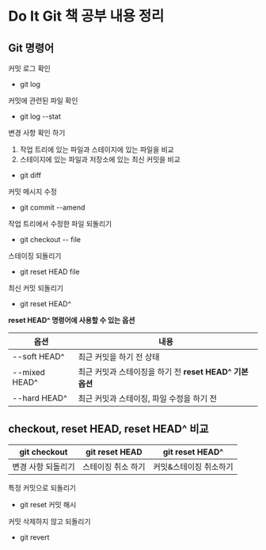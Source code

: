 # Do It Git 책 공부 내용 정리

## Git 명령어

커밋 로그 확인
- git log

커밋에 관련된 파일 확인
- git log --stat

변경 사항 확인 하기
1. 작업 트리에 있는 파일과 스테이지에 있는 파일을 비교
2. 스테이지에 있는 파일과 저장소에 있는 최신 커밋을 비교
- git diff

커밋 메시지 수정
- git commit --amend

작업 트리에서 수정한 파일 되돌리기
- git checkout -- file

스테이징 되돌리기
- git reset HEAD file

최신 커밋 되돌리기
- git reset HEAD^

**reset HEAD^ 명령어에 사용할 수 있는 옵션**  

옵션  | 내용 
----- | ----- 
--soft HEAD^ | 최근 커밋을 하기 전 상태 
--mixed HEAD^ | 최근 커밋과 스테이징을 하기 전 **reset HEAD^ 기본 옵션**
--hard HEAD^ | 최근 커밋과 스테이징, 파일 수정을 하기 전


## checkout, reset HEAD, reset HEAD^ 비교

git checkout | git reset HEAD | git reset HEAD^
------------ | -------------- | ---------------
변경 사항 되돌리기 | 스테이징 취소 하기 | 커밋&스테이징 취소하기


특정 커밋으로 되돌리기
- git reset 커밋 해시

커밋 삭제하지 않고 되돌리기
- git revert

